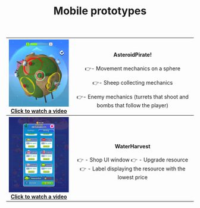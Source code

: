 <div align="center">
  <!-- MAIN HEAD -->
  <h1> Mobile prototypes<br /></h1>
  <h4><br /> </h4>
  <!-- Content -->
  <table>
    <tbody align="center">
      <tr>
        <!-- column 1 -->
        <th width="350px"> 
          <a href="https://youtube.com/shorts/IiTsqjVfT7U?feature=share" target="_blank">
            <img src="ReadmeResources/AsteroidPirate/1.png">
            Click to watch a video
        <!-- column 2 -->
        <td width="650px">
          <h4>AsteroidPirate!</h4>
          👉- Movement mechanics on a sphere
          <p>👉- Sheep collecting mechanics</p>
          👉- Enemy mechanics (turrets that shoot and bombs that follow the player)
        </td>
      </tr>
    </tbody>
            
  <tbody align="center">
      <tr>
        <!-- column 1 -->
        <th width="350px"> 
          <a href="https://youtube.com/shorts/f5EdHb_fP4Y?feature=share" target="_blank">
            <img src="ReadmeResources/Harvest/2.png">
            Click to watch a video
        <!-- column 2 -->
        <td width="650px">
          <h4>WaterHarvest</h4>
          👉 - Shop UI window
          👉 - Upgrade resource
          👉 - Label displaying the resource with the lowest price
        </td>
      </tr>
    </tbody>

